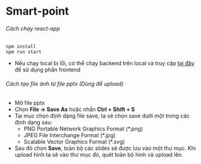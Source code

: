 # Smart-point

###### Cách chạy react-app
  ```
  npm install
  npm run start
  ```
  - Nếu chạy local bị lỗi, có thể chạy backend trên local và truy cập [tại đây](https://smart-points-kappa.vercel.app/) để sử dụng phần frontend

###### Cách tạo file ảnh từ file pptx (Dùng để upload)
  - Mở file pptx
  - Chọn **File -> Save As** hoặc nhấn **Ctrl + Shift + S**
  - Tại mục chọn định dạng file save, ta sẽ chọn save dưới một trong các định dạng sau:
    + PNG Portable Network Graphics Format (*.png)
    + JPEG File Interchange Format (*.jpg)
    + Scalable Vector Graphics Format (*.svg)
  - Sau đó chọn **Save**, toàn bộ các slides sẽ được lưu vào một thư mục. Khi upload hình ta sẽ vào thư mục đó, quét toàn bộ hình và upload lên.
